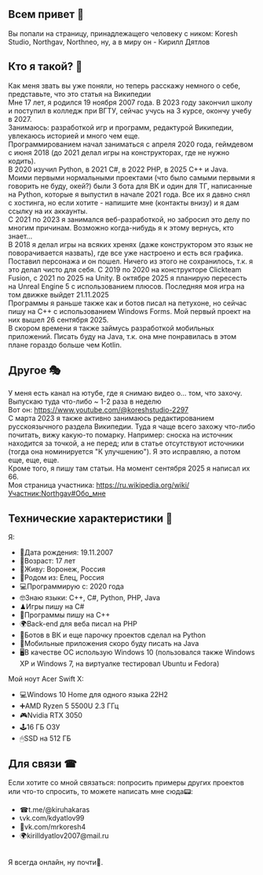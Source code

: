 ## Всем привет 👋
Вы попали на страницу, принадлежащего человеку с ником: Koresh Studio, Northgav, Northneo, ну, а в миру он - Кирилл Дятлов
## Кто я такой? 🤔
Как меня звать вы уже поняли, но теперь расскажу немного о себе, представьте, что это статья на Википедии
<br>Мне 17 лет, я родился 19 ноября 2007 года. В 2023 году закончил школу и поступил в колледж при ВГТУ, сейчас учусь на 3 курсе, окончу учебу в 2027.
<br>Занимаюсь: разработкой игр и программ, редактурой Википедии, увлекаюсь историей и много чем еще.
<br>Программированием начал заниматься с апреля 2020 года, геймдевом с июня 2018 (до 2021 делал игры на конструкторах, где не нужно кодить).
<br>В 2020 изучил Python, в 2021 C#, в 2022 PHP, в 2025 C++ и Java.
<br>Моими первыми нормальными проектами (что было самыми первыми я говорить не буду, окей?) были 3 бота для ВК и один для ТГ, написанные на Python, которые я выпустил в начале 2021 года. Все их я давно снял с хостинга, но если хотите - напишите мне (контакты внизу) и я дам ссылку на их аккаунты.
<br>С 2021 по 2023 я занимался веб-разработкой, но забросил это делу по многим причинам. Возможно когда-нибудь я к этому вернусь, кто знает...
<br>В 2018 я делал игры на всяких хренях (даже конструктором это язык не поворачивается назвать), где все уже настроено и есть вся графика. Поставил персонажа и он пошел. Ничего из этого не сохранилось, т.к. я это делал чисто для себя. С 2019 по 2020 на конструкторе Clickteam Fusion, с 2021 по 2025 на Unity. В октябре 2025 я планирую пересесть на Unreal Engine 5 с использованием плюсов. Последняя моя игра на том движке выйдет 21.11.2025
<br>Программы я раньше также как и ботов писал на петухоне, но сейчас пишу на C++ с использованием Windows Forms. Мой первый проект на них вышел 26 сентября 2025.
<br>В скором времени я также займусь разработкой мобильных приложений. Писать буду на Java, т.к. она мне понравилась в этом плане гораздо больше чем Kotlin.

## Другое 🎭
У меня есть канал на ютубе, где я снимаю видео о... том, что захочу. Выпускаю туда что-либо ~ 1-2 раза в неделю
<br>Вот он: https://www.youtube.com/@koreshstudio-2297
<br>С марта 2023 я также активно занимаюсь редактированием русскоязычного раздела Википедии. Туда я чаще всего захожу что-либо почитать, вижу какую-то помарку. Например: сноска на источник находится за точкой, а не перед; или в статье отсутствуют источники (тогда она номинируется "К улучшению"). Я это исправляю, а потом еще, еще, еще.
<br>Кроме того, я пишу там статьи. На момент сентября 2025 я написал их 66.
<br>Моя страница участника: https://ru.wikipedia.org/wiki/Участник:Northgav#Обо_мне

## Технические характеристики 📢
Я:
<ul>
  <li>🎂Дата рождения: 19.11.2007</li>
  <li>👴Возраст: 17 лет</li>
  <li>🚩Живу: Воронеж, Россия</li>
  <li>👶Родом из: Елец, Россия</li>
  <li>💻Программирую с: 2020 года</li>
  <li>🤓Знаю языки: C++, C#, Python, PHP, Java</li>
  <li>♟Игры пишу на C#</li>
  <li>💽Программы пишу на C++</li>
  <li>🌍Back-end для веба писал на PHP</li>
  <li>🤖Ботов в ВК и еще парочку проектов сделал на Python</li>
  <li>📱Мобильные приложения скоро буду писать на Java</li>
  <li>🖥В качестве ОС использую Windows 10 (пользовался также Windows XP и Windows 7, на виртуалке тестировал Ubuntu и Fedora)</li>
</ul>

Мой ноут Acer Swift X:
<ul>
  <li>💻Windows 10 Home для одного языка 22H2</li>
  <li>➕AMD Ryzen 5 5500U 2.3 ГГц</li>
  <li>🎮Nvidia RTX 3050</li>
  <li>🕹16 ГБ ОЗУ</li>
  <li>🖱SSD на 512 ГБ</li>
</ul>

## Для связи ☎
Если хотите со мной связаться: попросить примеры других проектов или что-то спросить, то можете написать мне сюда📟:
<ul>
  <li>☎t.me/@kiruhakaras</li>
  <li>📞vk.com/kdyatlov99</li>
  <li>📠vk.com/mrkoresh4</li>
  <li>🌍kirilldyatlov2007@mail.ru</li>
</ul>
<br>Я всегда онлайн, ну почти🤭.
